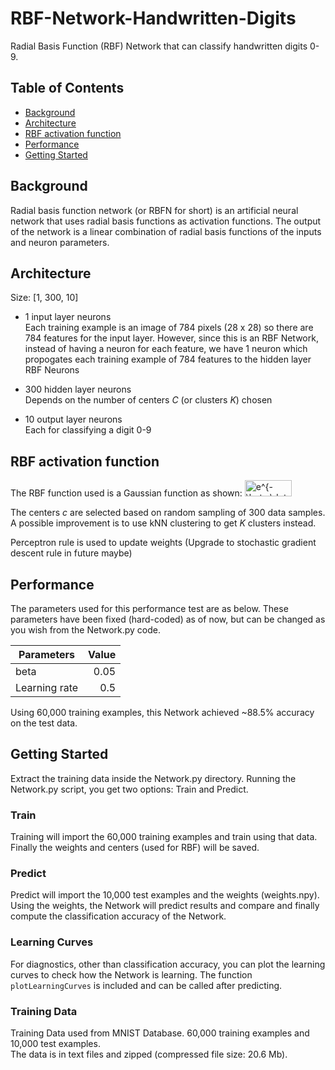 # RBF-Network-Handwritten-Digits

Radial Basis Function (RBF) Network that can classify handwritten digits 0-9.  
  
## Table of Contents

- [Background](#background)
- [Architecture](#architecture)
- [RBF activation function](#RBF-activation-function)
- [Performance](#performance)
- [Getting Started](#getting-started)

## Background

Radial basis function network (or RBFN for short) is an artificial neural network that uses radial basis functions as activation functions. The output of the network is a linear combination of radial basis functions of the inputs and neuron parameters.  
  
## Architecture

Size: [1, 300, 10]  
  
- 1 input layer neurons  
Each training example is an image of 784 pixels (28 x 28) so there are 784 features for the input layer. However, since this is an RBF Network, instead of having a neuron for each feature, we have 1 neuron which propogates each training example of 784 features to the hidden layer RBF Neurons  
  
- 300 hidden layer neurons  
Depends on the number of centers *C* (or clusters *K*) chosen

- 10 output layer neurons  
Each for classifying a digit 0-9  

## RBF activation function

The RBF function used is a Gaussian function as shown:
<img src="http://www.sciweavers.org/tex2img.php?eq=e%5E%7B-%20%5Cbeta%20%5Cdot%20%20%5C%7C%20x%20-%20c%20%5C%7C%20&bc=White&fc=Black&im=jpg&fs=12&ff=arev&edit=0" border="0" alt="e^{- \beta \dot  \| x - c \| " width="75" height="26" />

The centers *c* are selected based on random sampling of 300 data samples. A possible improvement is to use kNN clustering to get *K* clusters instead.  
  
Perceptron rule is used to update weights (Upgrade to stochastic gradient descent rule in future maybe)  

## Performance

The parameters used for this performance test are as below. These parameters have been fixed (hard-coded) as of now, but can be changed as you wish from the Network.py code.

| Parameters | Value |
| ---------- | ----: |
| beta       | 0.05  |
| Learning rate| 0.5 |

Using 60,000 training examples, this Network achieved ~88.5% accuracy on the test data.

## Getting Started

Extract the training data inside the Network.py directory.
Running the Network.py script, you get two options: Train and Predict.

### Train

Training will import the 60,000 training examples and train using that data. Finally the weights and centers (used for RBF) will be saved.

### Predict

Predict will import the 10,000 test examples and the weights (weights.npy). Using the weights, the Network will predict results and compare and finally compute the classification accuracy of the Network.

### Learning Curves

For diagnostics, other than classification accuracy, you can plot the learning curves to check how the Network is learning. The function `plotLearningCurves` is included and can be called after predicting.

### Training Data

Training Data used from MNIST Database. 60,000 training examples and 10,000 test examples.  
The data is in text files and zipped (compressed file size: 20.6 Mb).
